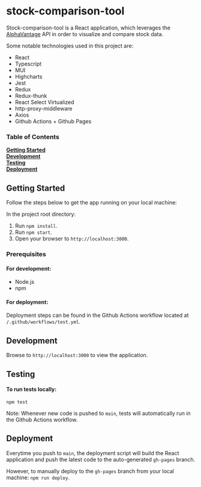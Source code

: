 # stock-comparison-tool

Stock-comparison-tool is a React application, which leverages the [AlphaVantage](https://alphavantage.co/) API in order to visualize and compare stock data.

Some notable technologies used in this project are:

- React
- Typescript
- MUI
- Highcharts
- Jest
- Redux
- Redux-thunk
- React Select Virtualized
- http-proxy-middleware
- Axios 
- Github Actions + Github Pages

### Table of Contents
**[Getting Started](#getting-started)**<br>
**[Development](#development)**<br>
**[Testing](#testing)**<br>
**[Deployment](#deployment)**<br>

## Getting Started

Follow the steps below to get the app running on your local machine:

In the project root directory:

1. Run `npm install`.
2. Run `npm start`.
3. Open your browser to `http://localhost:3000`.

### Prerequisites

#### For development:

* Node.js
* npm

#### For deployment:

Deployment steps can be found in the Github Actions workflow located at `/.github/workflows/test.yml`.

## Development

Browse to `http://localhost:3000` to view the application.

## Testing

#### To run tests locally:
```
npm test
```

Note: Whenever new code is pushed to `main`, tests will automatically run in the Github Actions workflow.


## Deployment

Everytime you push to `main`, the deployment script will build the React application and push the latest code to the auto-generated `gh-pages` branch. 

However, to manually deploy to the `gh-pages` branch from your local machine:
`npm run deploy`.


